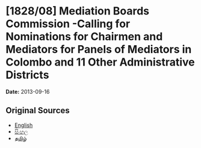 # [1828/08] Mediation Boards Commission -Calling for Nominations for Chairmen and Mediators for Panels of Mediators in Colombo and 11 Other Administrative Districts

**Date:** 2013-09-16

## Original Sources

- [English](https://documents.gov.lk/view/extra-gazettes/2013/9/1828-08_E.pdf)
- [සිංහල](https://documents.gov.lk/view/extra-gazettes/2013/9/1828-08_S.pdf)
- [தமிழ்](https://documents.gov.lk/view/extra-gazettes/2013/9/1828-08_T.pdf)
